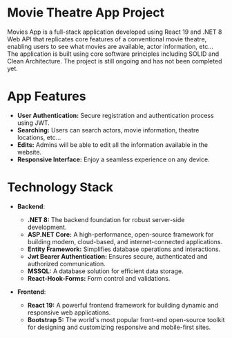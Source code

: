 # Movie Theatre App Project
Movies App is a full-stack application developed using React 19 and .NET 8 Web API that replicates core features of a conventional movie theatre, enabling users to see what movies are available, actor information, etc...
The application is built using core software principles including SOLID and Clean Architecture. The project is still ongoing and has not been completed yet.

# App Features
* **User Authentication:** Secure registration and authentication process using JWT.
* **Searching:** Users can search actors, movie information, theatre locations, etc...
* **Edits:** Admins will be able to edit all the information available in the website.
* **Responsive Interface:** Enjoy a seamless experience on any device.

# Technology Stack
* **Backend**:
  * **.NET 8:** The backend foundation for robust server-side development.
  * **ASP.NET Core:** A high-performance, open-source framework for building modern, cloud-based, and internet-connected applications.
  * **Entity Framework:** Simplifies database operations and interactions.
  * **Jwt Bearer Authentication:** Ensures secure, authenticated and authorized communication.
  * **MSSQL:** A database solution for efficient data storage.
  * **React-Hook-Forms:** Form control and validations.

* **Frontend**:
  * **React 19:** A powerful frontend framework for building dynamic and responsive web applications.
  * **Bootstrap 5:** The world's most popular front-end open-source toolkit for designing and customizing responsive and mobile-first sites.
